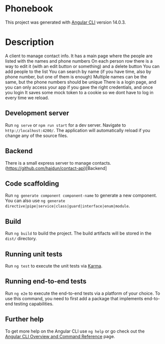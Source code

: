 # Phonebook

This project was generated with [Angular CLI](https://github.com/angular/angular-cli) version 14.0.3.

# Description

A client to manage contact info.
It has a main page where the people are listed with the names and phone numbers
On each person row there is a way to edit it (with an edit button or something) and a delete button
You can add people to the list
You can search by name (if you have time, also by phone number, but one of them is enough)
Multiple names can be the same, but the phone numbers should be unique
There is a login page, and you can only access your app if you gave the right credentials, and once you login It saves some mock token to a cookie so we dont have to log in every time we reload.

## Development server

Run `ng serve` or `npm run start` for a dev server. Navigate to `http://localhost:4200/`. The application will automatically reload if you change any of the source files.

## Backend

There is a small express server to manage contacts. (https://github.com/hajdun/contact-api)[Backend]

## Code scaffolding

Run `ng generate component component-name` to generate a new component. You can also use `ng generate directive|pipe|service|class|guard|interface|enum|module`.

## Build

Run `ng build` to build the project. The build artifacts will be stored in the `dist/` directory.

## Running unit tests

Run `ng test` to execute the unit tests via [Karma](https://karma-runner.github.io).

## Running end-to-end tests

Run `ng e2e` to execute the end-to-end tests via a platform of your choice. To use this command, you need to first add a package that implements end-to-end testing capabilities.

## Further help

To get more help on the Angular CLI use `ng help` or go check out the [Angular CLI Overview and Command Reference](https://angular.io/cli) page.
